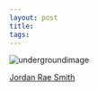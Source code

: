 ```yaml
---
layout: post
title: 
tags: 
---
```




![undergroundimage](media/images/047_Underground_Stacks.jpg "Underground Image")

[Jordan Rae Smith](http://jordanraesmith.com "JRS")